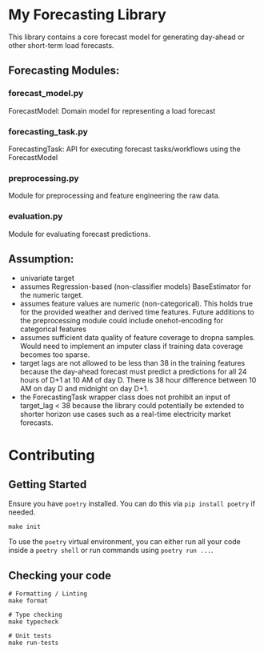 # My Forecasting Library
This library contains a core forecast model for generating day-ahead or other short-term load forecasts. 

## Forecasting Modules:
### forecast_model.py
ForecastModel: Domain model for representing a load forecast 

### forecasting_task.py
ForecastingTask: API for executing forecast tasks/workflows using the ForecastModel 

### preprocessing.py
Module for preprocessing and feature engineering the raw data. 

### evaluation.py 
Module for evaluating forecast predictions. 

## Assumption:
- univariate target
- assumes Regression-based (non-classifier models) BaseEstimator for the numeric target.
- assumes feature values are numeric (non-categorical). This holds true for the provided weather and derived time features. Future additions to the preprocessing module could include onehot-encoding for categorical features 
- assumes sufficient data quality of feature coverage to dropna samples. Would need to implement an imputer class if training data coverage becomes too sparse. 
- target lags are not allowed to be less than 38 in the training features because the day-ahead forecast must predict a predictions for all 24 hours of D+1 at 10 AM of day D. There is 38 hour difference between 10 AM on day D and midnight on day D+1. 
- the ForecastingTask wrapper class does not prohibit an input of target_lag < 38 because the library could potentially be extended to shorter horizon use cases such as a real-time electricity market forecasts. 


# Contributing

## Getting Started

Ensure you have `poetry` installed. You can do this via `pip install poetry` if needed.

```
make init
```

To use the `poetry` virtual environment, you can either run all your code inside a `poetry shell` or run commands using `poetry run ...`.

## Checking your code

```
# Formatting / Linting
make format

# Type checking
make typecheck

# Unit tests
make run-tests
```
